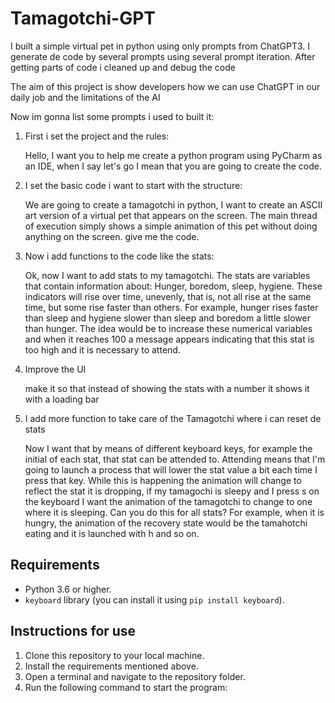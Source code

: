 # Tamagotchi-GPT
I built a simple virtual pet in python using only prompts from ChatGPT3. 
I generate de code by several prompts using several prompt iteration. 
After getting parts of code i cleaned up and debug the code

The aim of this project is show developers how we can use ChatGPT in our daily job and the limitations of the AI

Now im gonna list some prompts i used to built it:

1. First i set the project and the rules:

    Hello, I want you to help me create a python program using PyCharm as an IDE, when I say let's go I mean that you are going to create the code.
    
2. I set the basic code i want to start with the structure:

   We are going to create a tamagotchi in python, I want to create an ASCII art version of a virtual pet that appears on the screen. The main thread of execution simply shows a simple animation of this pet without  doing anything on the screen. give me the code.
  
3. Now i add functions to the code like the stats:

    Ok, now I want to add stats to my tamagotchi. The stats are variables that contain information about: Hunger, boredom, sleep, hygiene. These indicators will rise over time, unevenly, that is, not all rise at the same time, but some rise faster than others. For example, hunger rises faster than sleep and hygiene slower than sleep and boredom a little slower than hunger. The idea would be to increase these numerical variables and when it reaches 100 a message appears indicating that this stat is too high and it is necessary to attend.
    
4. Improve the UI

    make it so that instead of showing the stats with a number it shows it with a loading bar 
 
5. I add more function to take care of the Tamagotchi where i can reset de stats 

    Now I want that by means of different keyboard keys, for example the initial of each stat, that stat can be attended to. Attending means that I'm going to launch a process that will lower the stat value a bit each time I press that key. While this is happening the animation will change to reflect the stat it is dropping, if my tamagochi is sleepy and I press s on the keyboard I want the animation of the tamagotchi to change to one where it is sleeping. Can you do this for all stats? For example, when it is hungry, the animation of the recovery state would be the tamahotchi eating and it is launched with h and so on.


## Requirements
- Python 3.6 or higher.
- `keyboard` library (you can install it using `pip install keyboard`).  

## Instructions for use
1. Clone this repository to your local machine.
2. Install the requirements mentioned above.
3. Open a terminal and navigate to the repository folder.
4. Run the following command to start the program:  
  
